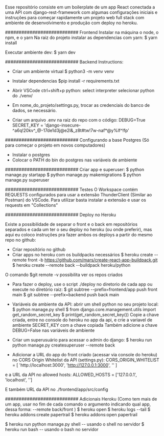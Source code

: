 Esse repositório consiste em um boilerplate de um app React conectada a uma API com  django-rest-framework com algumas configurações iniciais e instruções para começar rapidamente um projeto web full stack com ambiente de desenvolvimento e produção com deploy no heroku.

########################### Frontend
Instalar na máquina o node, o npm, e o yarn
Na raiz do projeto instalar as dependencias com yarn:
$ yarn install

Executar ambiente dev:
$ yarn dev

########################### Backend
Instructions:
- Criar um ambiente virtual
$ python3 -m venv venv

- Instalar dependencias
$pip install -r requirements.txt

- Abrir VSCode
  ctrl+shift+p python: select interpreter
  selecionar python do ./venv/

- Em nome_do_projeto/settings.py, trocar as credenciais do banco de dados, se necessário. 

- Criar um arquivo .env na raiz do repo com o código:
DEBUG=True
SECRET_KEY = 'django-insecure-^a6q!20kv^_@-17de1d3j@e2l&_z8t#tw!7w-naf*@y%lf^!fp'

###########################
Configurando a base Postgres (Só para começar o projeto em novos computadores)
- Instalar o postgres
- Colocar o PATH do bin do postgres nas variáveis de ambiente

###########################
Criar app e superuser:
$ python manage.py startapp
$ python manage.py makemigrations
$ python manage.py superuser

###########################
Testes
O Workspace contém REQUESTS configurados para usar a extensão ThunderClient (Similar ao Postman) do VSCode. Para utilizar basta instalar a extensão e usar os requests em "Collections"

###########################
Deploy no Heroku

Existe a possibilidade de separar o front e o back em repositórios separados e cada um ter o seu deploy no heroku (ou onde preferir), mas aqui eu coloco instruções pra fazer ambos os deploys a partir do mesmo repo no github:

- Criar repositório no github
- Criar apps no heroku com os buildpacks necessários
$ heroku create <nome-do-app-do-front> --remote front -b https://github.com/mars/create-react-app-buildpack.git
$ heroku create <nome-do-app-do-back> --remote back --buildpack heroku/python

O comando $git remote -v possibilita ver os repos criados

- Para fazer o deploy, use o script ./deploy no diretorio de cada app ou execute no diretório raiz:
$ git subtree --prefix=frontend/app push front main
$ git subtree --prefix=backend push back main

- Variáveis de ambiente da API:
abrir um shell python no seu projeto local:
$ python manage.py shell
$ from django.core.management.utils import get_random_secret_key
$ print(get_random_secret_key())
Copie a chave criada, entre no console do heroku no app da api, e crie a variavel de ambiente SECRET_KEY com a chave copiada
Também adicione a chave DEBUG=False nas variáveis de ambiente

- Criar um superusuário para acessar o admin do django:
$ heroku run python manage.py createsuperuser --remote back

- Adicionar a URL do app do front criado (acessar via console do heroku) no CORS Origin Whitelist da API (settings.py):
CORS_ORIGIN_WHITELIST = [
    'http://localhost:3000',
    'http://127.0.0.1:3000',
    '<URL DO FRONT>'
]

e a URL da API no allowed hosts:
ALLOWED_HOSTS = ['127.0.0.1', 'localhost', '<URL DA API>']

E também URL da API no ./frontend/app/src/config

###########################
Adicionais Heroku (Como tem mais de um app, usar no fim de cada comando o argumento indicando qual app, dessa forma: --remote back/front )
$ heroku open
$ heroku logs --tail
$ heroku addons:create papertrail
$ heroku addons:open papertrail

$ heroku run python manage.py shell                     -- usando o shell no servidor
$ heroku run bash                 -- usando o bash no servidor


